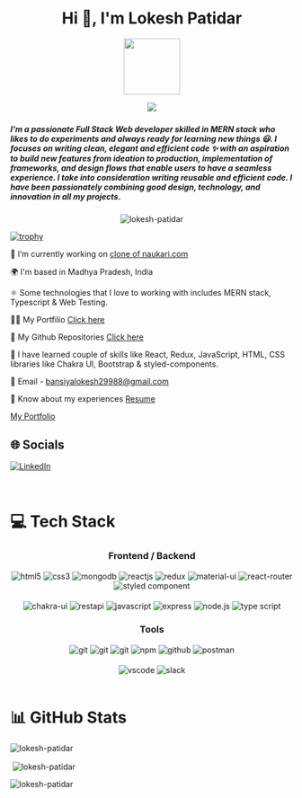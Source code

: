 <h1 align="center">Hi 👋, I'm Lokesh Patidar</h1>

<div align="center">
  <img src="https://media.giphy.com/media/M9gbBd9nbDrOTu1Mqx/giphy.gif" width="100"/>
</div>

<p align="center">
  <a href="https://github.com/DenverCoder1/readme-typing-svg">
    <img src="https://readme-typing-svg.demolab.com/?lines=Hii! My self Lokesh Patidar 👦🏽; I am a Full-stack%20web%20developer 👨🏻‍💻; Interested in working with team♂️♂️;Curious%20to%20learn%20new%20things !&font=Fira%20Code&center=true&width=440&height=45&color=#37bcf7&vCenter=true&size=22&pause=1000"></a>
</p>


<h3 align="center" an aspiring Full Stack MERN Developer from India.</h3>
<h5>I'm a passionate Full Stack Web developer skilled in MERN stack who likes to do experiments and always ready for learning new things 😃. I focuses on writing clean, elegant and efficient code ✨ with an aspiration to build new features from ideation to production, implementation of frameworks, and design flows that enable users to have a seamless experience. I take into consideration writing reusable and efficient code. I have been passionately combining good design, technology, and innovation in all my projects.</h5>


<p align="center"> <img src="https://komarev.com/ghpvc/?username=lokesh-patidar&label=Profile%20views&color=0e75b6&style=flat" alt="lokesh-patidar" /> </p>

  [![trophy](https://github-profile-trophy.vercel.app/?username=lokesh-patidar&theme=darkhub)](https://github.com/lokesh-patidar/github-profile-trophy)


🔭 I’m currently working on [clone of naukari.com ](https://github.com/lokesh-patidar/punchy-car-5123)

🌍 I'm based in Madhya Pradesh, India

⚛️ Some technologies that I love to working with includes MERN stack, Typescript & Web Testing.

👨‍💻 My Portfilio [Click here]()

👀 My Github Repositories [Click here](https://github.com/lokesh-patidar?tab=repositories)

🚀 I have learned couple of skills like React, Redux, JavaScript, HTML, CSS libraries like Chakra UI, Bootstrap & styled-components.

📧 Email - bansiyalokesh29988@gmail.com

📄 Know about my experiences  [Resume](https://drive.google.com/file/d/1LQC4qMoLclFHtr-zcAokIuGxgoP59AU-/view?usp=sharing) 


<p><a href="">My Portfolio </a></p>


## 🌐 Socials
[![LinkedIn](https://img.shields.io/badge/LinkedIn-%230077B5.svg?logo=linkedin&logoColor=white)](https://www.linkedin.com/in/lokesh-patidar-aa45a0236/) 

<br/>

# 💻 Tech Stack

 <div align="center"><h3 align="center">Frontend / Backend</h3>
<img src="https://img.shields.io/badge/html5-%23E34F26.svg?style=for-the-badge&logo=html5&logoColor=white" align="center" alt="html5">
<img src = "https://img.shields.io/badge/css3-%231572B6.svg?style=for-the-badge&logo=css3&logoColor=white" align="center" alt="css3">
<img src ="https://img.shields.io/badge/MongoDB-%234ea94b.svg?style=for-the-badge&logo=mongodb&logoColor=white" align="center" alt="mongodb">
<img src="https://img.shields.io/badge/React-20232A?style=for-the-badge&logo=react&logoColor=61DAFB"  align="center" alt="reactjs" />
<img src="https://img.shields.io/badge/Redux-593D88?style=for-the-badge&logo=redux&logoColor=white"  align="center" alt="redux" />
<img src="https://img.shields.io/badge/Material%20UI-007FFF?style=for-the-badge&logo=mui&logoColor=white"  align="center" alt="material-ui"/>
 <img src="https://img.shields.io/badge/React_Router-CA4245?style=for-the-badge&logo=react-router&logoColor=white"  align="center" alt="react-router" />
<img src="https://img.shields.io/badge/styled--components-DB7093?style=for-the-badge&logo=styled-components&logoColor=white"  align="center" alt="styled component" />

<br/>
<br/>
  <img src = "https://img.shields.io/badge/chakra ui-%234ED1C5.svg?style=for-the-badge&logo=chakraui&logoColor=white" align="center" alt="chakra-ui"/>
  <img src="https://img.shields.io/badge/rest api-%23000000.svg?style=for-the-badge&logo=flask&logoColor=white" align="center" alt="restapi"/>
  <img src="https://img.shields.io/badge/javascript-%23323330.svg?style=for-the-badge&logo=javascript&logoColor=%23F7DF1E"  align="center" alt="javascript" />
  <img src="https://img.shields.io/badge/express.js-%23404d59.svg?style=for-the-badge&logo=express&logoColor=%2361DAFB"  align="center" alt="express" />
  <img src="https://img.shields.io/badge/node.js-6DA55F?style=for-the-badge&logo=node.js&logoColor=white"  align="center" alt="node.js"/>
  <img src="https://img.shields.io/badge/typescript-%23007ACC.svg?style=for-the-badge&logo=typescript&logoColor=white"  align="center" alt="type script"/>
</div>


<div align="center"><h3 align="center">Tools</h3> 
   <img src="https://img.shields.io/badge/heroku-%23430098.svg?style=for-the-badge&logo=heroku&logoColor=white" align="center" alt="git"/>
   <img src="https://img.shields.io/badge/netlify-%23000000.svg?style=for-the-badge&logo=netlify&logoColor=#00C7B7" align="center" alt="git"/>
   <img src="https://img.shields.io/badge/vercel-%23000000.svg?style=for-the-badge&logo=vercel&logoColor=whit" align="center" alt="git"/>
  <img src = "https://img.shields.io/badge/NPM-%23000000.svg?style=for-the-badge&logo=npm&logoColor=white" align="center" alt="npm">
  <img src="https://img.shields.io/badge/GitHub-100000?style=for-the-badge&logo=github&logoColor=white"  align="center" alt="github"/>
  <img src ="https://img.shields.io/badge/Postman-FF6C37?style=for-the-badge&logo=postman&logoColor=white" align="center" alt="postman">
  
   <br/>
  <br/>
   <img src="https://img.shields.io/badge/Visual%20Studio-5C2D91.svg?style=for-the-badge&logo=visual-studio&logoColor=white"  align="center" alt="vscode"/>
   <img src="https://img.shields.io/badge/Slack-4A154B?style=for-the-badge&logo=slack&logoColor=white" align="center" alt="slack"/>
 </div>
</div>

<br/>

# 📊 GitHub Stats

<p><img align="center" src="https://github-readme-stats.vercel.app/api/top-langs?username=lokesh-patidar&show_icons=true&locale=en&layout=compact" alt="lokesh-patidar" /></p>

<p>&nbsp;<img align="center" src="https://github-readme-stats.vercel.app/api?username=lokesh-patidar&show_icons=true&locale=en" alt="lokesh-patidar" /></p>

<p><img align="center" src="https://github-readme-streak-stats.herokuapp.com/?user=lokesh-patidar&" alt="lokesh-patidar" /></p>

  

